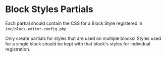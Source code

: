 # Block Styles Partials

Each partial should contain the CSS for a Block Style registered in `inc/block-editor-config.php`.

Only create partials for styles that are used on multiple blocks! Styles used for a single block should be kept with that block's styles for individual registration.
